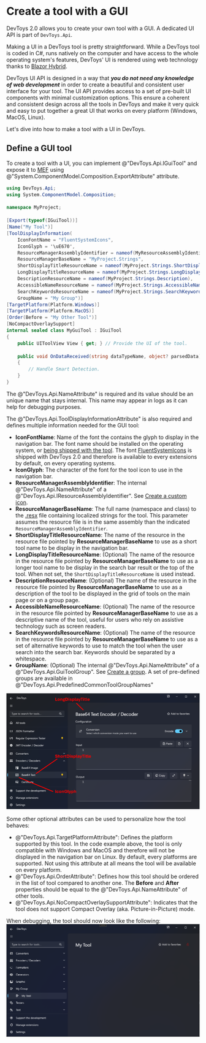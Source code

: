 # Create a tool with a GUI

DevToys 2.0 allows you to create your own tool with a GUI. A dedicated UI API is part of `DevToys.Api`.

Making a UI in a DevToys tool is pretty straightforward. While a DevToys tool is coded in C#, runs natively on the computer and have access to the whole operating system's features, DevToys' UI is rendered using web technology thanks to [Blazor Hybrid](https://learn.microsoft.com/en-us/aspnet/core/blazor/hybrid).

DevToys UI API is designed in a way that **_you do not need any knowledge of web development_** in order to create a beautiful and consistent user interface for your tool. The UI API provides access to a set of pre-built UI components with minimal customization options. This ensure a coherent and consistent design across all the tools in DevToys and make it very quick and easy to put together a great UI that works on every platform (Windows, MacOS, Linux).

Let's dive into how to make a tool with a UI in DevToys.

## Define a GUI tool

To create a tool with a UI, you can implement @"DevToys.Api.IGuiTool" and expose it to [MEF](https://learn.microsoft.com/en-us/dotnet/framework/mef/) using @"System.ComponentModel.Composition.ExportAttribute" attribute.

```csharp
using DevToys.Api;
using System.ComponentModel.Composition;

namespace MyProject;

[Export(typeof(IGuiTool))]
[Name("My Tool")]
[ToolDisplayInformation(
    IconFontName = "FluentSystemIcons",
    IconGlyph = '\uE670',
    ResourceManagerAssemblyIdentifier = nameof(MyResourceAssemblyIdentifier),
    ResourceManagerBaseName = "MyProject.Strings",
    ShortDisplayTitleResourceName = nameof(MyProject.Strings.ShortDisplayTitle),
    LongDisplayTitleResourceName = nameof(MyProject.Strings.LongDisplayTitle),
    DescriptionResourceName = nameof(MyProject.Strings.Description),
    AccessibleNameResourceName = nameof(MyProject.Strings.AccessibleName),
    SearchKeywordsResourceName = nameof(MyProject.Strings.SearchKeywords),
    GroupName = "My Group")]
[TargetPlatform(Platform.Windows)]
[TargetPlatform(Platform.MacOS)]
[Order(Before = "My Other Tool")]
[NoCompactOverlaySupport]
internal sealed class MyGuiTool : IGuiTool
{
    public UIToolView View { get; } // Provide the UI of the tool.

    public void OnDataReceived(string dataTypeName, object? parsedData)
    {
        // Handle Smart Detection.
    }
}
```

The @"DevToys.Api.NameAttribute" is required and its value should be an unique name that stays internal. This name may appear in logs as it can help for debugging purposes.

The @"DevToys.Api.ToolDisplayInformationAttribute" is also required and defines multiple information needed for the GUI tool:
- **IconFontName**: Name of the font the contains the glyph to display in the navigation bar. The font name should be installed on the operating system, or [being shipped with the tool](create-custom-icon.md). The font [FluentSystemIcons](https://github.com/microsoft/fluentui-system-icons) is shipped with DevToys 2.0 and therefore is available to every extensions by default, on every operating systems.
- **IconGlyph**: The character of the font for the tool icon to use in the navigation bar.
- **ResourceManagerAssemblyIdentifier**: The internal @"DevToys.Api.NameAttribute" of a @"DevToys.Api.IResourceAssemblyIdentifier". See [Create a custom icon](create-custom-icon.md).
- **ResourceManagerBaseName**: The full name (namespace and class) to the [.resx](https://learn.microsoft.com/en-us/dotnet/core/extensions/create-resource-files#resources-in-resx-files) file containing localized strings for the tool. This parameter assumes the resource file is in the same assembly than the indicated `ResourceManagerAssemblyIdentifier`.
- **ShortDisplayTitleResourceName**: The name of the resource in the resource file pointed by **ResourceManagerBaseName** to use as a short tool name to be display in the navigation bar.
- **LongDisplayTitleResourceName**: (Optional) The name of the resource in the resource file pointed by **ResourceManagerBaseName** to use as a longer tool name to be display in the search bar result or the top of the tool. When not set, the `ShortDisplayTitleResourceName` is used instead.
- **DescriptionResourceName**: (Optional) The name of the resource in the resource file pointed by **ResourceManagerBaseName** to use as a description of the tool to be displayed in the grid of tools on the main page or on a group page.
- **AccessibleNameResourceName**: (Optional) The name of the resource in the resource file pointed by **ResourceManagerBaseName** to use as a descriptive name of the tool, useful for users who rely on assistive technology such as screen readers.
- **SearchKeywordsResourceName**: (Optional) The name of the resource in the resource file pointed by **ResourceManagerBaseName** to use as a set of alternative keywords to use to match the tool when the user search into the search bar. Keywords should be separated by a whitespace.
- **GroupName**: (Optional) The internal @"DevToys.Api.NameAttribute" of a @"DevToys.Api.GuiToolGroup". See [Create a group](create-a-group.md).
  A set of pre-defined groups are available in @"DevToys.Api.PredefinedCommonToolGroupNames"

![DevToys - Location of LongDisplayTitle, ShortDisplayTitle and IconGlyph](assets/gui-tool-title-icon.png)

Some other optional attributes can be used to personalize how the tool behaves:
- @"DevToys.Api.TargetPlatformAttribute": Defines the platform supported by this tool. In the code example above, the tool is only compatible with Windows and MacOS and therefore will not be displayed in the navigation bar on Linux. By default, every platforms are supported. Not using this attribute at all means the tool will be available on every platform.
- @"DevToys.Api.OrderAttribute": Defines how this tool should be ordered in the list of tool compared to another one. The **Before** and **After** properties should be equal to the @"DevToys.Api.NameAttribute" of other tools.
- @"DevToys.Api.NoCompactOverlaySupportAttribute": Indicates that the tool does not support Compact Overlay (aka. Picture-in-Picture) mode.

When debugging, the tool should now look like the following:
![DevToys - My Tool selected](assets/empty-tool.png)